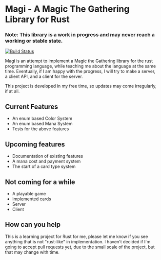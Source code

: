 # Magi - A Magic The Gathering Library for Rust

### Note: This library is a work in progress and may never reach a working or stable state.

[![Build Status](https://travis-ci.com/mtvjr/magi.svg?branch=master)](https://travis-ci.com/mtvjr/magi)

Magi is an attempt to implement a Magic the Gathering library for the rust programming language, while teaching me about
the language at the same time. Eventually, if I am happy with the progress, I will try to make a server, a client API,
and a client for the server.

This project is developed in my free time, so updates may come irregularly, if at all.

## Current Features
* An enum based Color System
* An enum based Mana System
* Tests for the above features

## Upcoming features
* Documentation of existing features
* A mana cost and payment system
* The start of a card type system

## Not coming for a while
* A playable game
* Implemented cards
* Server
* Client

## How can you help

This is a learning project for Rust for me, please let me know if you see anything that is not "rust-like" in
implementation. I haven't decided if I'm going to accept pull requests yet, due to the small scale of the project, but
that may change with time.